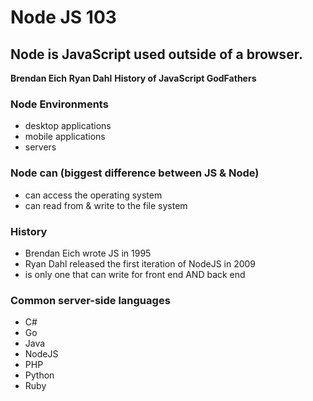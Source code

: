 # Node JS 103

## Node is JavaScript used outside of a browser.

**Brendan Eich** **Ryan Dahl**
**History of JavaScript GodFathers**

### Node Environments

- desktop applications
- mobile applications
- servers

### Node can (biggest difference between JS & Node)

- can access the operating system
- can read from & write to the file system

### History

- Brendan Eich wrote JS in 1995
- Ryan Dahl released the first iteration of NodeJS in 2009
- is only one that can write for front end AND back end

### Common server-side languages

- C#
- Go
- Java
- NodeJS
- PHP
- Python
- Ruby
